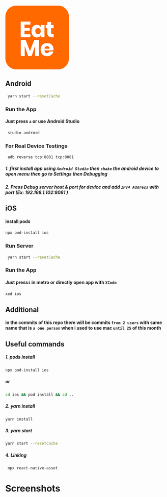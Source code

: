 ![](/src/assets/images/img.png)

## Android
```bash
 yarn start --resetCache
```
### Run the App
#### Just press `a` or use Android Studio
```bash
 studio android
```
### For Real Device Testings
```bash
 adb reverse tcp:8081 tcp:8081
```
##### 1. first install app using `Android Studio` then `shake` the android device to open menu then go to Settings then Debugging
##### 2. Press Debug server host & port for device and add `IPv4 Address` with port (Ex: 192.168.1.102:8081 )

## iOS
#### install pods
```bash
npx pod-install ios
```
### Run Server
```bash
 yarn start --resetCache
```
### Run the App
#### Just press`i` in metro or directly open app with `XCode`
```bash
xed ios
```

## Additional
#### in the commits of this repo there will be commits `from 2 users` with same name that is `a one person` when i used to use mac `until 25` of this month  



## Useful commands

##### 1. pods install
```bash
npx pod-install ios
```
##### or
```bash
cd ios && pod install && cd ..
```
##### 2. yarn install

```bash
yarn install
```
##### 3. yarn start

```bash
yarn start --resetCache
```
##### 4. Linking

```bash
 npx react-native-asset
```

# Screenshots

![]()


